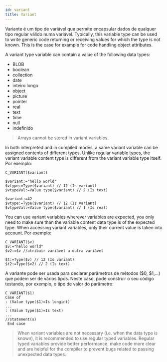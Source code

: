 ```yaml
---
id: variant
title: Variant
---
```


Variante é um tipo de variável que permite encapsular dados de qualquer tipo regular válido numa variável. Typically, this variable type can be used to write generic code returning or receiving values for which the type is not known. This is the case for example for code handling object attributes.

A variant type variable can contain a value of the following data types:

- BLOB
- boolean
- collection
- date
- inteiro longo
- object
- picture
- pointer
- real
- text
- time
- null
- indefinido

> Arrays cannot be stored in variant variables.

In both interpreted and in compiled modes, a same variant variable can be assigned contents of different types. Unlike regular variable types, the variant variable content type is different from the variant variable type itself. Por exemplo:

```4d
C_VARIANT($variant)

$variant:="hello world"
$vtype:=Type($variant) // 12 (Is variant)
$vtypeVal:=Value type($variant) // 2 (Is text)

$variant:=42
$vtype:=Type($variant) // 12 (Is variant)
$vtypeVal:=Value type($variant) // 1 (Is real)
```

You can use variant variables wherever variables are expected, you only need to make sure than the variable content data type is of the expected type. When accessing variant variables, only their current value is taken into account. Por exemplo:

```4d
C_VARIANT($v)
$v:="hello world"
$v2:=$v //atribuir variável a outra variável

$t:=Type($v) // 12 (Is variant)
$t2:=Type($v2) // 2 (Is text)
```

A variante pode ser usada para declarar parâmetros de métodos ($0, $1,...) que podem ser de vários tipos. Neste caso, pode construir o seu código testando, por exemplo, o tipo de valor do parâmetro:

```4d
C_VARIANT($1)
Case of
: (Value type($1)=Is longint)
...
: (Value type($1)=Is text)
...
//statement(s)
 End case
```

> When variant variables are not necessary (i.e. when the data type is known), it is recommended to use regular typed variables. Regular typed variables provide better performance, make code more clear and are helpful for the compiler to prevent bugs related to passing unexpected data types.
